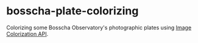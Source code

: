 # bosscha-plate-colorizing
Colorizing some Bosscha Observatory's photographic plates using  [Image Colorization API](https://deepai.org/machine-learning-model/colorizer).
